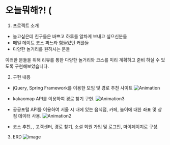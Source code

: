 # 오늘뭐해?! (
1. 프로젝트 소개
- 놀고싶은데 친구들은 바쁘고 하루를 알차게 보내고 싶으신분들
- 매일 데이트 코스 짜느라 힘들었던 커플들
- 다양한 놀거리를 원하시는 분들

이러한 분들을 위해 리뷰를 통한 다양한 놀거리와 코스를 미리 계획하고 준비 하실 수 있도록 구현해보았습니다.

2. 구현 내용
- jQuery, Spring Framework를 이용한 모임 및 경로 추천 사이트
![Animation](https://user-images.githubusercontent.com/114208462/217534859-e0eb7c55-474c-4c03-99e9-f59aa911d212.gif)

- kakaomap API를 이용하여 경로 찾기 구현.
![Animation3](https://user-images.githubusercontent.com/114208462/217536012-2e0f0f38-66db-428b-a2aa-8cf2766ca51f.gif)

- 공공포털 API를 이용하여 서울 시 내에 있는 음식점, 카페, 놀이에 대한 좌표 및 상점 데이터 사용.
![Animation2](https://user-images.githubusercontent.com/114208462/217536092-31e19464-f8e9-470b-9133-165fc2057e72.gif)

- 코스 추천, , 고객센터, 경로 찾기, 소셜 회원 가입 및 로그인, 마이페이지로 구성.

3. ERD
![image](https://user-images.githubusercontent.com/114208462/217532779-24f8c1a5-87ca-46cd-97b7-8597e6a46f87.png)
